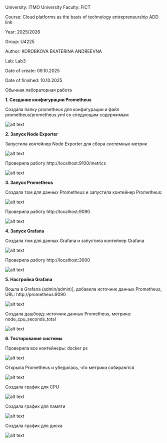 University: ITMO University
Faculty: FICT

Course: Cloud platforms as the basis of technology entrepreneurship ADD link

Year: 2025/2026

Group: U4225

Author: KOROBKOVA EKATERINA ANDREEVNA

Lab: Lab3

Date of create: 09.10.2025

Date of finished: 10.10.2025

Обычная лабораторная работа

**1. Создание конфигурации Prometheus**

Создала папку prometheus для конфигурации и файл prometheus/prometheus.yml со следующим содержимым

![alt text](screenshots/1.png)

**2. Запуск Node Exporter**

Запустила контейнер Node Exporter для сбора системных метрик

![alt text](screenshots/2.png)

Проверила работу http://localhost:9100/metrics

![alt text](screenshots/3.png)

**3. Запуск Prometheus**

Создала том для данных Prometheus и запустила контейнер Prometheus:

![alt text](screenshots/4.png)

Проверила работу http://localhost:9090

![alt text](screenshots/5.png)

**4. Запуск Grafana**

Создала том для данных Grafana и запустила контейнер Grafana

![alt text](screenshots/6.png)

Проверила работу http://localhost:3000

![alt text](screenshots/7.png)

**5. Настройка Grafana**

Вошла в Grafana (admin/admin)], добавила источник данных Prometheus, URL: http://prometheus:9090

![alt text](screenshots/8.png)

Создала дашборд: источник данных Prometheus, метрика: node_cpu_seconds_total

![alt text](screenshots/D.png)

**6. Тестирование системы**

Проверила все контейнеры: docker ps

![alt text](screenshots/9.png)

Открыла Prometheus и убедилась, что метрики собираются

![alt text](screenshots/10.png)

Создала график для CPU

![alt text](screenshots/13.png)

Создала график для памяти

![alt text](screenshots/11.png)

Создала график для диска

![alt text](screenshots/12.png)


